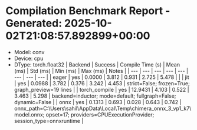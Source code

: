 # Compilation Benchmark Report - Generated: 2025-10-02T21:08:57.892899+00:00
- Model: conv
- Device: cpu
- DType: torch.float32 | Backend | Success | Compile Time (s) | Mean (ms) | Std (ms) | Min (ms) | Max (ms) | Notes |
| --- | --- | --- | --- | --- | --- | --- | --- |
| eager | yes | 0.0000 | 3.812 | 0.931 | 2.725 | 5.478 | |
| jit | yes | 0.0988 | 3.782 | 0.376 | 3.242 | 4.453 | strict=False; frozen=True; graph_preview=19 lines |
| torch_compile | yes | 12.9431 | 4.103 | 0.522 | 3.463 | 5.298 | backend=inductor; mode=default; fullgraph=False; dynamic=False |
| onnx | yes | 0.1313 | 0.693 | 0.028 | 0.643 | 0.742 | onnx_path=C:\Users\sahil\AppData\Local\Temp\chimera_onnx_3_vp1_k7\model.onnx; opset=17; providers=CPUExecutionProvider; session_type=onnxruntime |

